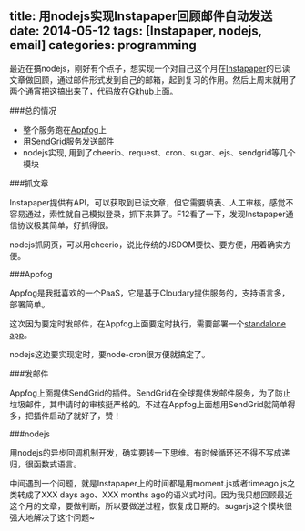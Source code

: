 title: 用nodejs实现Instapaper回顾邮件自动发送
date: 2014-05-12
tags: [Instapaper, nodejs, email]
categories: programming
---

[Instapaper]: http://www.instapaper.com "Instapaper"
[Appfog]: http://www.appfog.com "Appfog"
[SendGrid]: http://sendgrid.com "SendGrid"

最近在搞nodejs，刚好有个点子，想实现一个对自己这个月在[Instapaper]的已读文章做回顾，通过邮件形式发到自己的邮箱，起到复习的作用。然后上周末就用了两个通宵把这搞出来了，代码放在[Github](https://github.com/goorockey/instapaper-review)上面。

###总的情况

- 整个服务跑在[Appfog]上
- 用[SendGrid]服务发送邮件
- nodejs实现, 用到了cheerio、request、cron、sugar、ejs、sendgrid等几个模块

###抓文章

Instapaper提供有API，可以获取到已读文章，但它需要填表、人工审核，感觉不容易通过，索性就自己模拟登录，抓下来算了。F12看了一下，发现Instapaper通信协议极其简单，好抓得很。

nodejs抓网页，可以用cheerio，说比传统的JSDOM要快、要方便，用着确实方便。

###Appfog

Appfog是我挺喜欢的一个PaaS，它是基于Cloudary提供服务的，支持语言多，部署简单。

这次因为要定时发邮件，在Appfog上面要定时执行，需要部署一个[standalone app](http://blog.appfog.com/task-scheduling-support-on-appfog-with-standalone-apps/)。

nodejs这边要实现定时，要node-cron很方便就搞定了。

###发邮件

Appfog上面提供SendGrid的插件。SendGrid在全球提供发邮件服务，为了防止垃圾邮件，其申请时的审核挺严格的。不过在Appfog上面想用SendGrid就简单得多，把插件启动了就好了，赞！

###nodejs

用nodejs的异步回调机制开发，确实要转一下思维。有时候循环还不得不写成递归，很函数式语言。

中间遇到一个问题，就是Instapaper上的时间都是用moment.js或者timeago.js之类转成了XXX days ago、XXX months ago的语义式时间。因为我只想回顾最近这个月的文章，要做判断，所以要做逆过程，恢复成日期的。sugarjs这个模块很强大地解决了这个问题~


